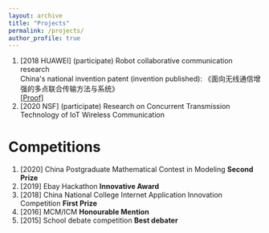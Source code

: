 ```yaml
---
layout: archive
title: "Projects"
permalink: /projects/
author_profile: true
---
```

1. [2018 HUAWEI] (participate) Robot collaborative communication research  
China's national invention patent (invention published): 《面向无线通信增强的多点联合传输方法与系统》  
[\[Proof\]](https://isabelleliu630.github.io/isabelleliu.github.io/files/patent.pdf)
2. [2020 NSF] (participate) Research on Concurrent Transmission Technology of IoT Wireless Communication

Competitions
======
1. [2020] China Postgraduate Mathematical Contest in Modeling **Second Prize** 
2. [2019] Ebay Hackathon **Innovative Award**
3. [2018] China National College Internet Application Innovation Competition **First Prize**
4. [2016] MCM/ICM **Honourable Mention**
5. [2015] School debate competition **Best debater**